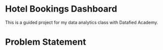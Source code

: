 # Hotel Bookings Dashboard <br>
This is a guided project for my data analytics class with Datafied Academy. <br>
# Problem Statement <br>
